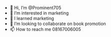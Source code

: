 - 👋 Hi, I’m @Prominent705
- 👀 I’m interested in marketing
- 🌱 I learned marketing
- 💞️ I’m looking to collaborate on book promotion
- 📫 How to reach me 08167006005

<!---
Prominent705/Prominent705 is a ✨ special ✨ repository because its `README.md` (this file) appears on your GitHub profile.
You can click the Preview link to take a look at your changes.
--->
